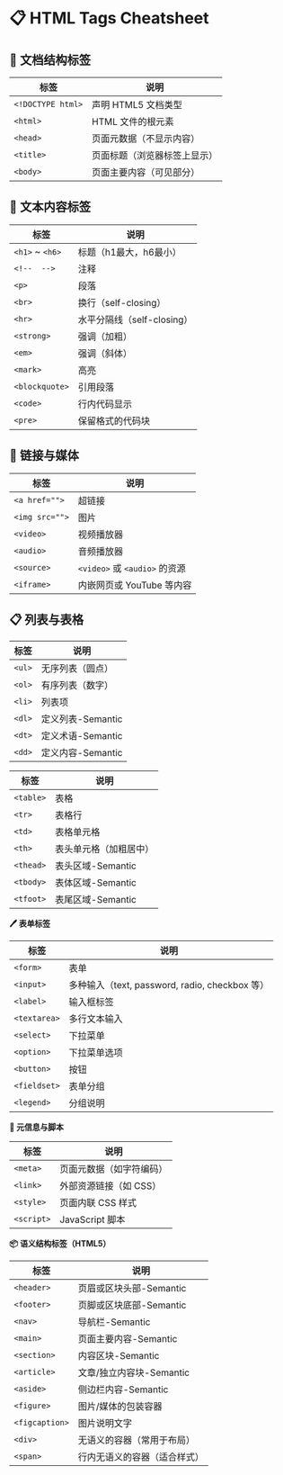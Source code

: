 # 📋 HTML Tags Cheatsheet

## **📄 文档结构标签**

| **标签** | **说明** |
| --- | --- |
| `<!DOCTYPE html>` | 声明 HTML5 文档类型 |
| `<html>` | HTML 文件的根元素 |
| `<head>` | 页面元数据（不显示内容） |
| `<title>` | 页面标题（浏览器标签上显示） |
| `<body>` | 页面主要内容（可见部分） |

## **📑 文本内容标签**

| **标签** | **说明** |
| --- | --- |
| `<h1>` ~ `<h6>` | 标题（h1最大，h6最小） |
| `<!--  -->` | 注释 |
| `<p>` | 段落 |
| `<br>` | 换行（self-closing） |
| `<hr>` | 水平分隔线（self-closing） |
| `<strong>` | 强调（加粗） |
| `<em>` | 强调（斜体） |
| `<mark>` | 高亮 |
| `<blockquote>` | 引用段落 |
| `<code>` | 行内代码显示 |
| `<pre>` | 保留格式的代码块 |

## **🔗 链接与媒体**

| **标签** | **说明** |
| --- | --- |
| `<a href="">` | 超链接 |
| `<img src="">` | 图片 |
| `<video>` | 视频播放器 |
| `<audio>` | 音频播放器 |
| `<source>` | `<video>` 或 `<audio>` 的资源 |
| `<iframe>` | 内嵌网页或 YouTube 等内容 |

## **📋 列表与表格**

| **标签** | **说明** |
| --- | --- |
| `<ul>` | 无序列表（圆点） |
| `<ol>` | 有序列表（数字） |
| `<li>` | 列表项 |
| `<dl>` | 定义列表-Semantic |
| `<dt>` | 定义术语-Semantic |
| `<dd>` | 定义内容-Semantic |

| **标签** | **说明** |
| --- | --- |
| `<table>` | 表格 |
| `<tr>` | 表格行 |
| `<td>` | 表格单元格 |
| `<th>` | 表头单元格（加粗居中） |
| `<thead>` | 表头区域-Semantic |
| `<tbody>` | 表体区域-Semantic |
| `<tfoot>` | 表尾区域-Semantic |

**🖊️ 表单标签**

| **标签** | **说明** |
| --- | --- |
| `<form>` | 表单 |
| `<input>` | 多种输入（text, password, radio, checkbox 等） |
| `<label>` | 输入框标签 |
| `<textarea>` | 多行文本输入 |
| `<select>` | 下拉菜单 |
| `<option>` | 下拉菜单选项 |
| `<button>` | 按钮 |
| `<fieldset>` | 表单分组 |
| `<legend>` | 分组说明 |

**🔧 元信息与脚本**

| **标签** | **说明** |
| --- | --- |
| `<meta>` | 页面元数据（如字符编码） |
| `<link>` | 外部资源链接（如 CSS） |
| `<style>` | 页面内联 CSS 样式 |
| `<script>` | JavaScript 脚本 |

**📦 语义结构标签（HTML5）**

| **标签** | **说明** |
| --- | --- |
| `<header>` | 页眉或区块头部-Semantic |
| `<footer>` | 页脚或区块底部-Semantic |
| `<nav>` | 导航栏-Semantic |
| `<main>` | 页面主要内容-Semantic |
| `<section>` | 内容区块-Semantic |
| `<article>` | 文章/独立内容块-Semantic |
| `<aside>` | 侧边栏内容-Semantic |
| `<figure>` | 图片/媒体的包装容器 |
| `<figcaption>` | 图片说明文字 |
| `<div>` | 无语义的容器（常用于布局） |
| `<span>` | 行内无语义的容器（适合样式） |